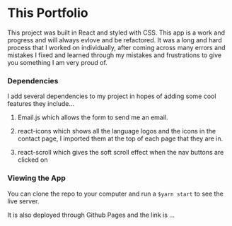 # This Portfolio

This project was built in React and styled with CSS. This app is a work and progress and will always evlove and be refactored. It was a long and hard process that I worked on individually, after coming across many errors and mistakes I fixed and learned through my mistakes and frustrations to give you something I am very proud of.

### Dependencies

I add several dependencies to my project in hopes of adding some cool features they include...

1. Email.js which allows the form to send me an email.

2. react-icons which shows all the language logos and the icons in the contact page, I imported them at the top of each page that they are in.

3. react-scroll which gives the soft scroll effect when the nav buttons are clicked on

### Viewing the App

You can clone the repo to your computer and run a `$yarn start` to see the live server.

It is also deployed through Github Pages and the link is ...
